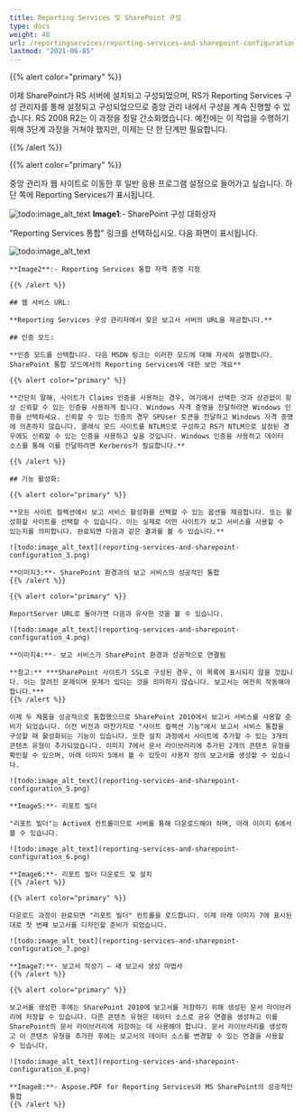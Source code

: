```yaml
---
title: Reporting Services 및 SharePoint 구성
type: docs
weight: 40
url: /reportingservices/reporting-services-and-sharepoint-configuration/
lastmod: "2021-06-05"
---
```


{{% alert color="primary" %}}

이제 SharePoint가 RS 서버에 설치되고 구성되었으며, RS가 Reporting Services 구성 관리자를 통해 설정되고 구성되었으므로 중앙 관리 내에서 구성을 계속 진행할 수 있습니다. RS 2008 R2는 이 과정을 정말 간소화했습니다. 예전에는 이 작업을 수행하기 위해 3단계 과정을 거쳐야 했지만, 이제는 단 한 단계만 필요합니다.

{{% /alert %}}

{{% alert color="primary" %}}

중앙 관리자 웹 사이트로 이동한 후 일반 응용 프로그램 설정으로 들어가고 싶습니다. 하단 쪽에 Reporting Services가 표시됩니다.

![todo:image_alt_text](reporting-services-and-sharepoint-configuration_1.png)
**Image1**:- SharePoint 구성 대화상자

"Reporting Services 통합" 링크를 선택하십시오. 다음 화면이 표시됩니다.

![todo:image_alt_text](reporting-services-and-sharepoint-configuration_2.png)
```
**Image2**:- Reporting Services 통합 자격 증명 지정

{{% /alert %}}

## 웹 서비스 URL:

**Reporting Services 구성 관리자에서 찾은 보고서 서버의 URL을 제공합니다.**

## 인증 모드:

**인증 모드를 선택합니다. 다음 MSDN 링크는 이러한 모드에 대해 자세히 설명합니다.
SharePoint 통합 모드에서의 Reporting Services에 대한 보안 개요**

{{% alert color="primary" %}}

**간단히 말해, 사이트가 Claims 인증을 사용하는 경우, 여기에서 선택한 것과 상관없이 항상 신뢰할 수 있는 인증을 사용하게 됩니다. Windows 자격 증명을 전달하려면 Windows 인증을 선택하세요. 신뢰할 수 있는 인증의 경우 SPUser 토큰을 전달하고 Windows 자격 증명에 의존하지 않습니다. 클래식 모드 사이트를 NTLM으로 구성하고 RS가 NTLM으로 설정된 경우에도 신뢰할 수 있는 인증을 사용하고 싶을 것입니다. Windows 인증을 사용하고 데이터 소스를 통해 이를 전달하려면 Kerberos가 필요합니다.**

{{% /alert %}}

## 기능 활성화:

{{% alert color="primary" %}}

**모든 사이트 컬렉션에서 보고 서비스 활성화를 선택할 수 있는 옵션을 제공합니다. 또는 활성화할 사이트를 선택할 수 있습니다. 이는 실제로 어떤 사이트가 보고 서비스를 사용할 수 있는지를 의미합니다. 완료되면 다음과 같은 결과를 볼 수 있습니다.**

![todo:image_alt_text](reporting-services-and-sharepoint-configuration_3.png)

**이미지3:**- SharePoint 환경과의 보고 서비스의 성공적인 통합
{{% /alert %}}

{{% alert color="primary" %}}

ReportServer URL로 돌아가면 다음과 유사한 것을 볼 수 있습니다.

![todo:image_alt_text](reporting-services-and-sharepoint-configuration_4.png)

**이미지4:**- 보고 서비스가 SharePoint 환경과 성공적으로 연결됨

**참고:** ***SharePoint 사이트가 SSL로 구성된 경우, 이 목록에 표시되지 않을 것입니다. 이는 알려진 문제이며 문제가 있다는 것을 의미하지 않습니다. 보고서는 여전히 작동해야 합니다.***
{{% /alert %}}

이제 두 제품을 성공적으로 통합했으므로 SharePoint 2010에서 보고서 서비스를 사용할 준비가 되었습니다. 이전 버전과 마찬가지로 "사이트 컬렉션 기능"에서 보고서 서비스 통합을 구성할 때 활성화되는 기능이 있습니다. 또한 설치 과정에서 사이트에 추가할 수 있는 3개의 콘텐츠 유형이 추가되었습니다. 이미지 7에서 문서 라이브러리에 추가된 2개의 콘텐츠 유형을 확인할 수 있으며, 아래 이미지 5에서 볼 수 있듯이 사용자 정의 보고서를 생성할 수 있습니다.

![todo:image_alt_text](reporting-services-and-sharepoint-configuration_5.png)

**Image5:**- 리포트 빌더

"리포트 빌더"는 ActiveX 컨트롤이므로 서버를 통해 다운로드해야 하며, 아래 이미지 6에서 볼 수 있습니다.

![todo:image_alt_text](reporting-services-and-sharepoint-configuration_6.png)

**Image6:**- 리포트 빌더 다운로드 및 설치
{{% /alert %}}

{{% alert color="primary" %}}

다운로드 과정이 완료되면 "리포트 빌더" 컨트롤을 로드합니다. 이제 아래 이미지 7에 표시된 대로 첫 번째 보고서를 디자인할 준비가 되었습니다.

![todo:image_alt_text](reporting-services-and-sharepoint-configuration_7.png)

**Image7:**- 보고서 작성기 – 새 보고서 생성 마법사
{{% /alert %}}

{{% alert color="primary" %}}

보고서를 생성한 후에는 SharePoint 2010에 보고서를 저장하기 위해 생성된 문서 라이브러리에 저장할 수 있습니다. 다른 콘텐츠 유형은 데이터 소스로 공유 연결을 생성하고 이를 SharePoint의 문서 라이브러리에 저장하는 데 사용해야 합니다. 문서 라이브러리를 생성하고 이 콘텐츠 유형을 추가한 후에는 보고서의 데이터 소스를 변경할 수 있는 연결을 사용할 수 있습니다.

![todo:image_alt_text](reporting-services-and-sharepoint-configuration_8.png)

**Image8:**- Aspose.PDF for Reporting Services와 MS SharePoint의 성공적인 통합
{{% /alert %}}